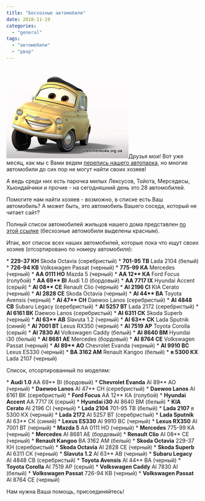 ```yaml
---
title: "Бесхозные автомобили"
date: 2010-11-19
categories: 
  - "general"
tags: 
  - "автомобили"
  - "двор"
---
```


![Поиск автомобиля Бровары](/wp-content/uploads/2010/11/Cartoons__003905_-1.jpg "Поиск автомобиля Бровары")Друзья мои! Вот уже месяц, как мы с Вами ведем [перепись нашего автопарка](http://shevchenko4a.brovary.org/dlya-avtomobilistov/), но многие автомобили до сих пор не могут найти своих хозяев!

А ведь среди них есть парочка милых Лексусов, Тойота, Мерседесы, Хьюндайчики и прочие - на сегодняшний день это 28 автомобилей.

Помогите нам найти хозяев - возможно, в списке есть Ваш автомобиль? А может быть, это автомобиль Вашего соседа, который не читает сайт?

Полный список автомобилей жильцов нашего дома представлен [по этой ссылке](http://shevchenko4a.brovary.org/dlya-avtomobilistov/#list) (бесхозные автомобили выделены красным).

Итак, вот список всех наших автомобилей, которые пока что ищут своих хозяев (отсортировано по номеру автомобиля): <!--more-->

\* **229-37 КН** Skoda Octavia (серебристый) \* **701-95 ТВ** Lada 2104 (белый) \* **726-94 КВ** Volkswagen Passat (черный) \* **775-99 КА** Mercedes (черный) \* **АА 0111 НО** Mazda 5 (черный) \* **АА 12\*\* КА** Ford Focus (голубой) \* **АА 69\*\* ВІ** Audi 1.0 (бордовый) \* **АА 7717 ІХ** Hyundai Accent (серый) \* **АІ 08\*\* СЕ** Renault Clio (черный) \* **АІ 2196 СІ** KIA Cerato (черный) \* **АІ 2828 СЕ** Skoda Octavia (черный) \* **АІ 44\*\* ВА** Toyota Avensis (черный) \* **АІ 47\*\* СН** Daewoo Lanos (серебристый) \* **АІ 4848 СВ** Subaru Legacy (серебристый) \* **АІ 5257 ВТ** Lada 2172 (серебристый) \* **АІ 6161 ВК** Daewoo Lanos (серебристый) \* **АІ 6311 СК** Skoda Superb (черный) \* **АІ 63\*\* АВ** Slavuta 1.2 (черный) \* **АІ 63\*\* СК** Lada Sputnik (синий) \* **АІ 7001 ВТ** Lexus RX350 (черный) \* **АІ 7519 АР** Toyota Corolla (серый) \* **АІ 7830 АІ** Volkswagen Caddy (белый) \* **АІ 8640 ВМ** Hyundai i30 (белый) \* **АІ 8681 АЕ** Mercedes (бордовый) \* **АІ 8764 СЕ** Volkswagen Passat (черный) \* **АІ 89\*\* АО** Chevrolet Evanda (черный) \* **АІ 9910 ВС** Lexus ES330 (черный) \* **ВА 3162 АМ** Renault Kangoo (белый) \* **я 5300 КХ** Lada 2107 (черный)

Список, отсортированный по моделям:

\* **Audi 1.0** АА 69\*\* ВІ (бордовый) \* **Chevrolet Evanda** АІ 89\*\* АО (черный) \* **Daewoo Lanos** АІ 47\*\* СН (серебристый) \* **Daewoo Lanos** АІ 6161 ВК (серебристый) \* **Ford Focus** АА 12\*\* КА (голубой) \* **Hyundai Accent** АА 7717 ІХ (серый) \* **Hyundai i30** АІ 8640 ВМ (белый) \* **KIA Cerato** АІ 2196 СІ (черный) \* **Lada 2104** 701-95 ТВ (белый) \* **Lada 2107** я 5300 КХ (черный) \* **Lada 2172** АІ 5257 ВТ (серебристый) \* **Lada Sputnik** АІ 63\*\* СК (синий) \* **Lexus ES330** АІ 9910 ВС (черный) \* **Lexus RX350** АІ 7001 ВТ (черный) \* **Mazda 5** АА 0111 НО (черный) \* **Mercedes** 775-99 КА (черный) \* **Mercedes** АІ 8681 АЕ (бордовый) \* **Renault Clio** АІ 08\*\* СЕ (черный) \* **Renault Kangoo** ВА 3162 АМ (белый) \* **Skoda Octavia** 229-37 КН (серебристый) \* **Skoda Octavia** АІ 2828 СЕ (черный) \* **Skoda Superb** АІ 6311 СК (черный) \* **Slavuta 1.2** АІ 63\*\* АВ (черный) \* **Subaru Legacy** АІ 4848 СВ (серебристый) \* **Toyota Avensis** АІ 44\*\* ВА (черный) \* **Toyota Corolla** АІ 7519 АР (серый) \* **Volkswagen Caddy** АІ 7830 АІ (белый) \* **Volkswagen Passat** 726-94 КВ (черный) \* **Volkswagen Passat** АІ 8764 СЕ (черный)

Нам нужна Ваша помощь, присоединяйтесь!

